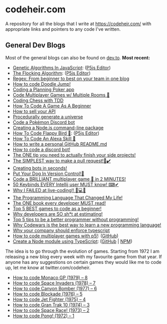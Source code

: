 # codeheir.com

A repository for all the blogs that I write at https://codeheir.com/ with appropriate links and pointers to any code I've written.

## General Dev Blogs 
Most of the general blogs can also be found on [dev.to](https://dev.to/lukegarrigan). 
**Most recent:**
- [Genetic Algorithms In JavaScript](https://codeheir.com/2021/04/03/genetic-algorithms-in-javascript/): ([P5js Editor](https://editor.p5js.org/codeheir/sketches/L6QB5y8gj))
- [The Flocking Algorithm](https://codeheir.com/2021/03/27/the-flocking-algorithm/): ([P5js Editor](https://editor.p5js.org/codeheir/sketches/73Fnq0QyW))
- [Regex: From beginner to best on your team in one blog](https://codeheir.com/2021/03/20/regex-from-beginner-to-best-on-your-team-in-one-blog/)
- [How to code Doodle Jump!](https://codeheir.com/2021/03/13/how-to-code-doodle-jump/)
- [Coding a Planning Poker app](https://codeheir.com/2021/02/27/coding-a-planning-poker-app/)
- [Code Multiplayer Games w/ Multiple Rooms 🚀](https://codeheir.com/2021/02/20/code-multiplayer-games-w-multiple-rooms-%f0%9f%9a%80/)
- [Coding Chess with TDD](https://codeheir.com/2021/02/13/coding-chess-with-tdd/)
- [How To Code A Game As A Beginner](https://codeheir.com/2021/02/06/how-to-code-a-game-as-a-beginner/)
- [How to sell your API](https://codeheir.com/2021/02/04/how-to-sell-your-api/)
- [Procedurally generate a universe](https://codeheir.com/2021/01/30/procedurally-generate-an-entire-universe/)
- [Code a Pokémon Discord bot](https://codeheir.com/2021/01/13/code-a-pokemon-discord-bot/)
- [Creating a Node.js command-line package](https://codeheir.com/2020/10/03/creating-a-node-js-command-line-package/)
- [How To Code Flappy Bird 🐤](https://codeheir.com/2020/09/12/how-to-code-flappy-bird-%f0%9f%90%a4/): ([P5js Editor](https://editor.p5js.org/codeheir/sketches/P0weMcRNJ))
- [How To Code An Alexa Skill 🤖](https://codeheir.com/2020/08/30/how-to-code-an-alexa-skill-%f0%9f%a4%96/)
- [How to write a personal GitHub README.md](https://codeheir.com/2020/08/01/how-to-write-a-personal-github-readme-md/)
- [How to code a discord bot!](https://codeheir.com/2020/07/25/how-to-code-a-discord-bot/)
- [The ONE tip you need to actually finish your side projects!](https://codeheir.com/2020/02/01/the-one-tip-you-need-to-actually-finish-your-side-projects/)
- [The SIMPLEST way to make a pull request!🌲✔️](https://dev.to/lukegarrigan/the-simplest-way-to-make-a-pull-request-2h61)
- [Creating bots in seconds!](https://codeheir.com/2019/11/02/creating-bots-in-seconds/)
- [Put Your Dog In Version Control!🐶](https://dev.to/lukegarrigan/put-your-dog-in-version-control-2l8p)
- [Code a BRILLIANT multiplayer game 🚀 in 2 MINUTES!](https://dev.to/lukegarrigan/code-a-brilliant-multiplayer-game-in-2-minutes-2gdd)
- [50 Keybinds EVERY Intellij user MUST know! ⌨✔](https://codeheir.com/2019/09/13/50-keybinds-every-intellij-user-must-know-%e2%8c%a8%e2%9c%94/)
- [Why I FAILED at live-coding!! 🤔💻❌](https://codeheir.com/2019/09/07/why-i-failed-at-live-coding-%f0%9f%a4%94%f0%9f%92%bb%e2%9d%8c/)
- [The Programming Language That Changed My Life!](https://codeheir.com/2019/08/31/the-programmg-language-that-changed-my-life/)
- [The ONE book every developer MUST read!](https://codeheir.com/2019/08/24/the-one-book-every-developer-must-read/)
- [Top 5 BEST games to code as a beginner!](https://codeheir.com/2019/08/17/top-5-best-games-to-code-as-a-beginner/)
- [Why developers are SO sh*t at estimating!](https://codeheir.com/2019/08/10/why-developers-are-so-sht-at-estimating/)
- [Top 5 tips to be a better programmer without programming!](https://codeheir.com/2019/08/03/top-5-tips-to-be-a-better-programmer-without-programming/)
- [Why Codewars is the best way to learn a new programming language!](https://codeheir.com/2019/07/27/why-codewars-is-the-best-way-to-learn-a-new-programming-language/)
- [Why your company should enforce typescript](https://codeheir.com/2019/05/25/why-your-company-should-enforce-typescript/)
- [How to code multiplayer games with p5!](https://codeheir.com/2019/05/11/how-to-code/): ([GitHub](https://github.com/LukeGarrigan/p5-multiplayer-game-starter))
- [Create a Node module using TypeScript](https://codeheir.com/2019/04/19/creating-a-node-module-with-typescript/):  ([GitHub](https://github.com/LukeGarrigan/async-encrypted-disk-cache) | [NPM](https://www.npmjs.com/package/encrypt-async-cache))

The idea is to go through the evolution of games. Starting from 1972 I am releasing a new blog every week with my favourite game from that year. If anyone has any suggestions on certain games they would like me to code up, let me know at twitter.com/codeheir.
- [How to code Monaco GP (1979) – 8](https://codeheir.com/2019/03/31/how-to-code-monaco-gp-1979-8/)
- [How to code Space Invaders (1978) – 7](https://codeheir.com/2019/03/17/how-to-code-space-invaders-1978-7/)
- [How to code Canyon Bomber (1977) – 6](https://codeheir.com/2019/03/10/how-to-code-canyon-bomber-1977-6/)
- [How to code Blockade (1976) – 5](https://codeheir.com/2019/03/03/how-to-code-blockade-1976-5/)
- [How to code Jet Fighter (1975) – 4](https://codeheir.com/2019/02/24/how-to-code-jet-fighter-1975-4/)
- [How to code Gran Trak 10 (1974) – 3](https://codeheir.com/2019/02/17/how-to-code-gran-trak-10-1974-3/)
- [How to code Space Race! (1973) – 2](https://codeheir.com/2019/02/10/how-to-code-space-race-1973-2/)
- [How to code Pong! (1972) – 1](https://codeheir.com/2019/02/04/how-to-code-pong-1972-1/)

